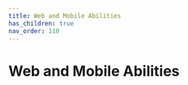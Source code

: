 ```yaml
---
title: Web and Mobile Abilities
has_children: true
nav_order: 110
---
```


# Web and Mobile Abilities